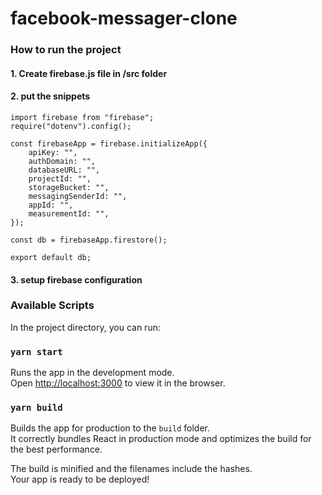 # facebook-messager-clone

### How to run the project

#### 1. Create firebase.js file in /src folder
#### 2. put the snippets

```
import firebase from "firebase";
require("dotenv").config();

const firebaseApp = firebase.initializeApp({
    apiKey: "",
    authDomain: "",
    databaseURL: "",
    projectId: "",
    storageBucket: "",
    messagingSenderId: "",
    appId: "",
    measurementId: "",
});

const db = firebaseApp.firestore();

export default db;
```

#### 3. setup firebase configuration

### Available Scripts

In the project directory, you can run:

### `yarn start`

Runs the app in the development mode.<br />
Open [http://localhost:3000](http://localhost:3000) to view it in the browser.

### `yarn build`

Builds the app for production to the `build` folder.<br />
It correctly bundles React in production mode and optimizes the build for the best performance.

The build is minified and the filenames include the hashes.<br />
Your app is ready to be deployed!
